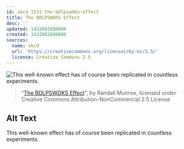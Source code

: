```yaml
---
id: xkcd.1531-the-bdlpswdks-effect
title: The BDLPSWDKS Effect
desc: ''
updated: 1432882800000
created: 1432882800000
sources:
  name: xkcd
  url: 'https://creativecommons.org/licenses/by-nc/2.5/'
  license: Creative Commons 2.5
---
```

![This well-known effect has of course been replicated in countless experiments.](https://imgs.xkcd.com/comics/the_bdlpswdks_effect.png)
> "[The BDLPSWDKS Effect](https://xkcd.com/1531/)", by Randall Munroe, licensed under Creative Commons Attribution-NonCommercial 2.5 License

## Alt Text
This well-known effect has of course been replicated in countless experiments.
